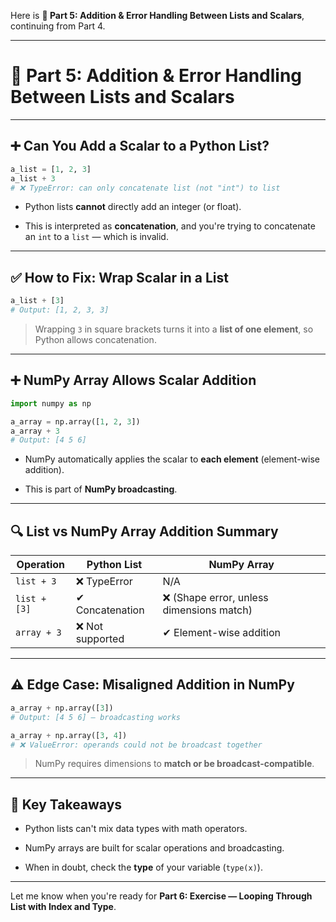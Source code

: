 Here is **🔄 Part 5: Addition & Error Handling Between Lists and Scalars**, continuing from Part 4.

---

# 🔄 Part 5: Addition & Error Handling Between Lists and Scalars

---

## ➕ Can You Add a Scalar to a Python List?

```python
a_list = [1, 2, 3]
a_list + 3
# ❌ TypeError: can only concatenate list (not "int") to list
```

- Python lists **cannot** directly add an integer (or float).
    
- This is interpreted as **concatenation**, and you're trying to concatenate an `int` to a `list` — which is invalid.
    

---

## ✅ How to Fix: Wrap Scalar in a List

```python
a_list + [3]
# Output: [1, 2, 3, 3]
```

> Wrapping `3` in square brackets turns it into a **list of one element**, so Python allows concatenation.

---

## ➕ NumPy Array Allows Scalar Addition

```python
import numpy as np

a_array = np.array([1, 2, 3])
a_array + 3
# Output: [4 5 6]
```

- NumPy automatically applies the scalar to **each element** (element-wise addition).
    
- This is part of **NumPy broadcasting**.
    

---

## 🔍 List vs NumPy Array Addition Summary

|Operation|Python List|NumPy Array|
|---|---|---|
|`list + 3`|❌ TypeError|N/A|
|`list + [3]`|✔ Concatenation|❌ (Shape error, unless dimensions match)|
|`array + 3`|❌ Not supported|✔ Element-wise addition|

---

## ⚠️ Edge Case: Misaligned Addition in NumPy

```python
a_array + np.array([3])
# Output: [4 5 6] — broadcasting works

a_array + np.array([3, 4])
# ❌ ValueError: operands could not be broadcast together
```

> NumPy requires dimensions to **match or be broadcast-compatible**.

---

## 🧠 Key Takeaways

- Python lists can't mix data types with math operators.
    
- NumPy arrays are built for scalar operations and broadcasting.
    
- When in doubt, check the **type** of your variable (`type(x)`).
    

---

Let me know when you're ready for **Part 6: Exercise — Looping Through List with Index and Type**.